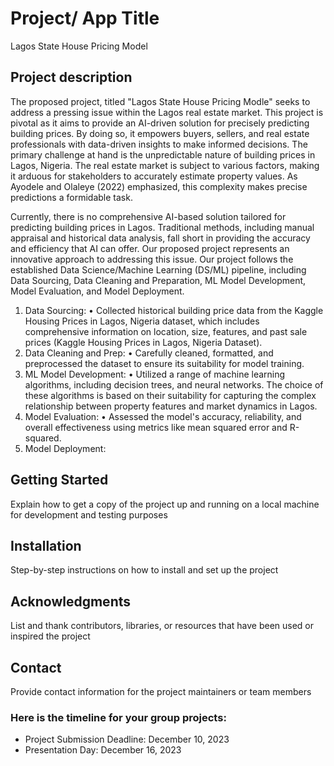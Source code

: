 # Project/ App Title
Lagos State House Pricing Model

## Project description 
The proposed project, titled "Lagos State House Pricing Modle" seeks to address a pressing issue within the Lagos real estate market. This project is pivotal as it aims to provide an AI-driven solution for precisely predicting building prices. By doing so, it empowers buyers, sellers, and real estate professionals with data-driven insights to make informed decisions. The primary challenge at hand is the unpredictable nature of building prices in Lagos, Nigeria. The real estate market is subject to various factors, making it arduous for stakeholders to accurately estimate property values. As Ayodele and Olaleye (2022) emphasized, this complexity makes precise predictions a formidable task.

Currently, there is no comprehensive AI-based solution tailored for predicting building prices in Lagos. Traditional methods, including manual appraisal and historical data analysis, fall short in providing the accuracy and efficiency that AI can offer. Our proposed project represents an innovative approach to addressing this issue. Our project follows the established Data Science/Machine Learning (DS/ML) pipeline, including Data Sourcing, Data Cleaning and Preparation, ML Model Development, Model Evaluation, and Model Deployment.

1.	Data Sourcing:
•	Collected historical building price data from the Kaggle Housing Prices in Lagos, Nigeria dataset, which includes comprehensive information on location, size, features, and past sale prices (Kaggle Housing Prices in Lagos, Nigeria Dataset).
2.	Data Cleaning and Prep:
•	Carefully cleaned, formatted, and preprocessed the dataset to ensure its suitability for model training.
3.	ML Model Development:
•	Utilized a range of machine learning algorithms, including decision trees, and neural networks. The choice of these algorithms is based on their suitability for capturing the complex relationship between property features and market dynamics in Lagos.
4.	Model Evaluation:
•	Assessed the model's accuracy, reliability, and overall effectiveness using metrics like mean squared error and R-squared.
5. Model Deployment:



## Getting Started 
Explain how to get a copy of the project up and running on a local machine for development and testing purposes

## Installation
Step-by-step instructions on how to install and set up the project

## Acknowledgments
List and thank contributors, libraries, or resources that have been used or inspired the project

## Contact
Provide contact information for the project maintainers or team members



### Here is the timeline for your group projects:
- Project Submission Deadline: December 10, 2023
- Presentation Day: December 16, 2023
